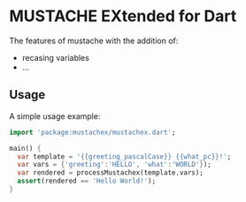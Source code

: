 # MUSTACHE EXtended for Dart

The features of mustache with the addition of:

- recasing variables
- ...

## Usage

A simple usage example:

```dart
import 'package:mustachex/mustachex.dart';

main() {
  var template = '{{greeting_pascalCase}} {{what_pc}}!';
  var vars = {'greeting':'HELLO', 'what':'WORLD'});
  var rendered = processMustachex(template,vars);
  assert(rendered == 'Hello World!');
}
```
